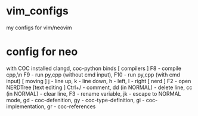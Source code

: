 # vim_configs
my configs for vim/neovim

# config for neo
with COC installed clangd, coc-python
binds
[ compilers ] 
F8 - compile cpp,\n
F9 - run py,cpp (without cmd input), 
F10 - run py,cpp (with cmd input)
[ moving ] 
j - line up, 
k - line down, 
h - left, 
l - right
[ nerd ] 
F2 - open NERDTree 
[text editing ]
Ctrl+/ - comment,
dd (in NORMAL) - delete line,
cc (in NORMAL) - clear line,
F3 - rename variable,
jk - escape to NORMAL mode,
gd - coc-defenition,
gy - coc-type-definition,
gi - coc-implementation,
gr - coc-references
